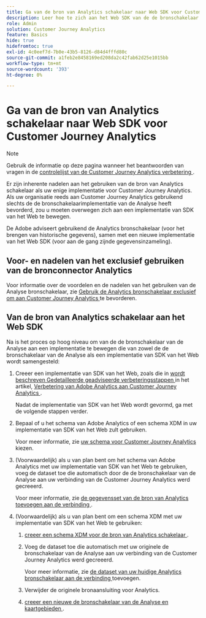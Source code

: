```yaml
---
title: Ga van de bron van Analytics schakelaar naar Web SDK voor Customer Journey Analytics
description: Leer hoe te zich aan het Web SDK van de de bronschakelaar van de Analyse wanneer bevordering aan Customer Journey Analytics te bewegen
role: Admin
solution: Customer Journey Analytics
feature: Basics
hide: true
hidefromtoc: true
exl-id: 4c0eef7d-7b0e-43b5-8126-d84d4fffd80c
source-git-commit: a1feb2e8458169ed208da2c42fab62d25e1015bb
workflow-type: tm+mt
source-wordcount: '393'
ht-degree: 0%

---
```


# Ga van de bron van Analytics schakelaar naar Web SDK voor Customer Journey Analytics

>[!NOTE]
> 
>Gebruik de informatie op deze pagina wanneer het beantwoorden van vragen in de [ controlelijst van de Customer Journey Analytics verbetering ](https://gigazelle.github.io/cja-ttv/).

Er zijn inherente nadelen aan het gebruiken van de bron van Analytics schakelaar als uw enige implementatie voor Customer Journey Analytics. Als uw organisatie reeds aan Customer Journey Analytics gebruikend slechts de de bronschakelaarimplementatie van de Analyse heeft bevorderd, zou u moeten overwegen zich aan een implementatie van SDK van het Web te bewegen.

De Adobe adviseert gebruikend de Analytics bronschakelaar (voor het brengen van historische gegevens), samen met een nieuwe implementatie van het Web SDK (voor aan de gang zijnde gegevensinzameling).

## Voor- en nadelen van het exclusief gebruiken van de bronconnector Analytics

Voor informatie over de voordelen en de nadelen van het gebruiken van de Analyse bronschakelaar, zie [ Gebruik de Analytics bronschakelaar exclusief om aan Customer Journey Analytics ](/help/getting-started/cja-upgrade/cja-upgrade-source-connector-exclusively.md) te bevorderen.

## Van de bron van Analytics schakelaar aan het Web SDK

Na is het proces op hoog niveau om van de de bronschakelaar van de Analyse aan een implementatie te bewegen die van zowel de de bronschakelaar van de Analyse als een implementatie van SDK van het Web wordt samengesteld:

1. Creeer een implementatie van SDK van het Web, zoals die in [ wordt beschreven Gedetailleerde geadviseerde verbeteringsstappen ](/help/getting-started/cja-upgrade/cja-upgrade-recommendations.md#detailed-recommended-upgrade-steps) in het artikel, [ Verbetering van Adobe Analytics aan Customer Journey Analytics ](/help/getting-started/cja-upgrade/cja-upgrade-recommendations.md).

   Nadat de implementatie van SDK van het Web wordt gevormd, ga met de volgende stappen verder.

1. Bepaal of u het schema van Adobe Analytics of een schema XDM in uw implementatie van SDK van het Web zult gebruiken.

   Voor meer informatie, zie [ uw schema voor Customer Journey Analytics ](/help/getting-started/cja-upgrade/cja-upgrade-schema-existing.md) kiezen.

1. (Voorwaardelijk) als u van plan bent om het schema van Adobe Analytics met uw implementatie van SDK van het Web te gebruiken, voeg de dataset toe die automatisch door de de bronschakelaar van de Analyse aan uw verbinding van de Customer Journey Analytics werd gecreeerd.

   Voor meer informatie, zie [ de gegevensset van de bron van Analytics toevoegen aan de verbinding ](/help/getting-started/cja-upgrade/cja-upgrade-source-connector-dataset.md).

1. (Voorwaardelijk) als u van plan bent om een schema XDM met uw implementatie van SDK van het Web te gebruiken:

   1. [ creeer een schema XDM voor de bron van Analytics schakelaar ](/help/getting-started/cja-upgrade/cja-upgrade-source-connector-schema.md).

   1. Voeg de dataset toe die automatisch met uw originele de bronschakelaar van de Analyse aan uw verbinding van de Customer Journey Analytics werd gecreeerd.

      Voor meer informatie, zie [ de dataset van uw huidige Analytics bronschakelaar aan de verbinding ](/help/getting-started/cja-upgrade/cja-upgrade-source-connector-dataset.md) toevoegen.

   1. Verwijder de originele bronaansluiting voor Analytics. <!-- need to add steps somewhere about how to do this -->

   1. [ creeer een nieuwe de bronschakelaar van de Analyse en kaartgebieden ](/help/getting-started/cja-upgrade/cja-upgrade-source-connector.md).
